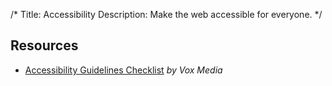 /*
Title: Accessibility
Description: Make the web accessible for everyone.
*/


## Resources

- [Accessibility Guidelines Checklist](http://accessibility.voxmedia.com/) *by Vox Media*


